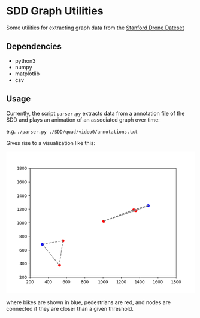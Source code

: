 # SDD Graph Utilities

Some utilities for extracting graph data from the [Stanford Drone Dateset](http://cvgl.stanford.edu/projects/uav_data/)

## Dependencies

- python3
- numpy
- matplotlib
- csv

## Usage

Currently, the script `parser.py` extracts data from a annotation file
of the SDD and plays an animation of an associated graph over time:

e.g.
`./parser.py ./SDD/quad/video0/annotations.txt`

Gives rise to a visualization like this:

![example graph](sdd_graph_example.png)

where bikes are shown in blue, pedestrians are red, and nodes are connected if they are
closer than a given threshold. 


